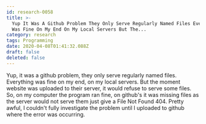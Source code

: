```yaml
---
id: research-0058
title: >-
  Yup It Was A Github Problem They Only Serve Regularly Named Files Everything
  Was Fine On My End On My Local Servers But The...
category: research
tags: Programming
date: 2020-04-08T01:41:32.088Z
draft: false
deleted: false
---
```


Yup, it was a github problem, they only serve regularly named files. Everything was fine on my end, on my local servers. But the moment website was uploaded to their server, it would refuse to serve some files. So, on my computer the program ran fine, on github's it was missing files as the server would not serve them just give a File Not Found 404. Pretty awful, I couldn't fully investigate the problem until I uploaded to github where the error was occurring.
